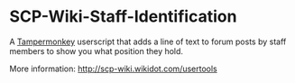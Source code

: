 # SCP-Wiki-Staff-Identification

A [Tampermonkey](https://chrome.google.com/webstore/detail/tampermonkey/dhdgffkkebhmkfjojejmpbldmpobfkfo) userscript that adds a line of text to forum posts by staff members to show you what position they hold.

More information: http://scp-wiki.wikidot.com/usertools
